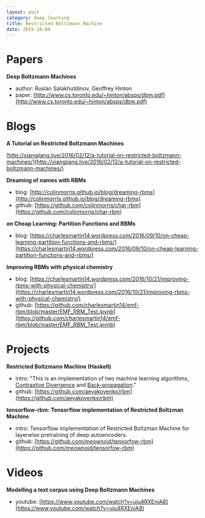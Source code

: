 ```yaml
---
layout: post
category: deep_learning
title: Restricted Boltzmann Machine
date: 2015-10-09
---
```


# Papers

**Deep Boltzmann Machines**

- author: Ruslan Salakhutdinov, Geoffrey Hinton
- paper: [http://www.cs.toronto.edu/~hinton/absps/dbm.pdf](http://www.cs.toronto.edu/~hinton/absps/dbm.pdf)

# Blogs

**A Tutorial on Restricted Boltzmann Machines**

[http://xiangjiang.live/2016/02/12/a-tutorial-on-restricted-boltzmann-machines/](http://xiangjiang.live/2016/02/12/a-tutorial-on-restricted-boltzmann-machines/)

**Dreaming of names with RBMs**

- blog: [http://colinmorris.github.io/blog/dreaming-rbms](http://colinmorris.github.io/blog/dreaming-rbms)
- github: [https://github.com/colinmorris/char-rbm](https://github.com/colinmorris/char-rbm)

**on Cheap Learning: Partition Functions and RBMs**

- blog: [https://charlesmartin14.wordpress.com/2016/09/10/on-cheap-learning-partition-functions-and-rbms/](https://charlesmartin14.wordpress.com/2016/09/10/on-cheap-learning-partition-functions-and-rbms/)

**Improving RBMs with physical chemistry**

- blog: [https://charlesmartin14.wordpress.com/2016/10/21/improving-rbms-with-physical-chemistry/](https://charlesmartin14.wordpress.com/2016/10/21/improving-rbms-with-physical-chemistry/)
- github: [https://github.com/charlesmartin14/emf-rbm/blob/master/EMF_RBM_Test.ipynb](https://github.com/charlesmartin14/emf-rbm/blob/master/EMF_RBM_Test.ipynb)

# Projects

**Restricted Boltzmann Machine (Haskell)**

- intro: "This is an implementation of two machine learning algorithms, [Contrastive Divergence](http://rawgit.com/aeyakovenko/rbm/master/docs/hinton_rbm_guide.pdf) 
and [Back-propagation](http://rawgit.com/aeyakovenko/rbm/master/docs/rojas-backprop.pdf)."
- github: [https://github.com/aeyakovenko/rbm](https://github.com/aeyakovenko/rbm)

**tensorflow-rbm: Tensorflow implementation of Restricted Boltzman Machine**

- intro: Tensorflow implementation of Restricted Boltzman Machine for layerwise pretraining of deep autoencoders.
- github: [https://github.com/meownoid/tensorfow-rbm](https://github.com/meownoid/tensorfow-rbm)

# Videos

**Modelling a text corpus using Deep Boltzmann Machines**

- youtube: [https://www.youtube.com/watch?v=uju4RXEniA8](https://www.youtube.com/watch?v=uju4RXEniA8)
